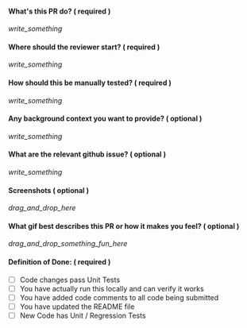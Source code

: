 #### What's this PR do? ( required )

_write_something_


#### Where should the reviewer start? ( required )

_write_something_


#### How should this be manually tested?  ( required )

_write_something_


#### Any background context you want to provide?  ( optional )

_write_something_


#### What are the relevant github issue? ( optional )

_write_something_


#### Screenshots ( optional )

_drag_and_drop_here_


#### What gif best describes this PR or how it makes you feel? ( optional )

_drag_and_drop_something_fun_here_


#### Definition of Done: ( required )

- [ ] Code changes pass Unit Tests
- [ ] You have actually run this locally and can verify it works
- [ ] You have added code comments to all code being submitted
- [ ] You have updated the README file
- [ ] New Code has Unit / Regression Tests
